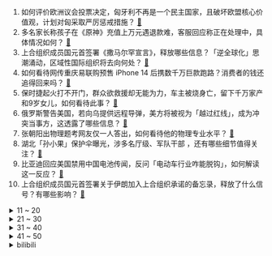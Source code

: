 1. 如何评价欧洲议会投票决定，匈牙利不再是一个民主国家，且破坏欧盟核心价值观，计划对匈采取严厉惩戒措施？ [:link:](https://www.zhihu.com/question/553906910)
2. 多名家长称孩子在《原神》充值上万元遇退款难，客服回应称正在处理中，具体情况如何？ [:link:](https://www.zhihu.com/question/553967503)
3. 上合组织成员国元首签署《撒马尔罕宣言》，释放哪些信息？「逆全球化」思潮涌动，区域性国际组织将去向何处？ [:link:](https://www.zhihu.com/question/553908636)
4. 如何看待网传重庆易联购预售 iPhone 14 后携数千万巨款跑路？消费者的钱还追得回来吗？ [:link:](https://www.zhihu.com/question/553898518)
5. 保时捷起火打不开门，群众欲救援却无能为力，车主被烧身亡，留下千万家产和9岁女儿，如何看待此事？ [:link:](https://www.zhihu.com/question/553827484)
6. 俄罗斯警告美国，若向乌提供远程导弹，美方将被视为「越过红线」，成为冲突当事方，这透露了哪些信息？ [:link:](https://www.zhihu.com/question/553910574)
7. 张朝阳出物理题考网友仅一人答出，如何看待他的物理专业水平？ [:link:](https://www.zhihu.com/question/553791687)
8. 湖北「孙小果」保护伞曝光，涉多名厅级、军队干部 ，还有哪些细节值得关注？ [:link:](https://www.zhihu.com/question/553780904)
9. 比亚迪回应美国禁用中国电池传闻，反问「电动车行业咋能脱钩」，如何解读这一反应？ [:link:](https://www.zhihu.com/question/553885079)
10. 上合组织成员国元首签署关于伊朗加入上合组织承诺的备忘录，释放了什么信号？有哪些影响？ [:link:](https://www.zhihu.com/question/553732230)
<details>
<summary>11 ~ 20</summary>

11. 8 月全国城镇调查失业率为 5.3% ，比上月下降 0.1 个百分点，这个数据说明了什么？ [:link:](https://www.zhihu.com/question/553859924)
12. 为什么学校里打印费用很便宜，一毛到两毛一张，外面的要一块一张？ [:link:](https://www.zhihu.com/question/21125544)
13. 为什么有一种人喜欢剥开自己给别人看，容易交浅言深，事后还后悔？ [:link:](https://www.zhihu.com/question/544977919)
14. 18 岁马琳琳跳出 4A 动作，获得花滑官方认定，你对该运动员有哪些了解？ [:link:](https://www.zhihu.com/question/553726993)
15. 你所在的行业是吃「青春饭」的吗？你怎么看待职场「35 岁天花板」的言论？ [:link:](https://www.zhihu.com/question/551208685)
16. 9 月 16 日重庆市发现 1 例境外输入猴痘病例，目前情况如何？有哪些信息值得关注? [:link:](https://www.zhihu.com/question/553983705)
17. 卢甘斯克总检察长在爆炸中丧生，俄乌局势最新进展如何？有哪些信息值得关注？ [:link:](https://www.zhihu.com/question/553981693)
18. 上海合作组织将吸收多个观察员国，扩容后的上合组织如何定位自身角色？将发挥哪些作用？ [:link:](https://www.zhihu.com/question/553980026)
19. 貂蝉那么美，王允为什么不把她占为己有，而是把她献出使连环计？ [:link:](https://www.zhihu.com/question/365579996)
20. 为什么现在年轻人上下班更倾向于骑电动车？ [:link:](https://www.zhihu.com/question/536866579)
</details>
<details>
<summary>21 ~ 30</summary>

21. 「梅花」于 16 日中午登陆辽宁，沈阳大连等多地将现大暴雨，当地应该如何预防？ [:link:](https://www.zhihu.com/question/553850502)
22. 苹果的 A16 芯片属于什么水平？ [:link:](https://www.zhihu.com/question/547395188)
23. 写作是该坚持个性还是模仿爆款？您能分享好文、好思、好技巧或吐槽那些骗流量写法吗？ [:link:](https://www.zhihu.com/question/548889642)
24. 高中三年充实自己和全力考一个好大学哪个重要? [:link:](https://www.zhihu.com/question/548537331)
25. 《天龙八部》开场时慕容复功夫很厉害，和乔峰差不多，为什么后面越来越不行了？ [:link:](https://www.zhihu.com/question/498479307)
26. 《英雄本色》里小马哥仅仅因为跛了，江湖地位就一落千丈，算是剧情 bug 吗？ [:link:](https://www.zhihu.com/question/367109543)
27. 为什么很多编程语言要把0设置为第一个元素下标索引，而不是直观的1？ [:link:](https://www.zhihu.com/question/553132811)
28. 为什么军人的肌肉会比普通健身爱好者的肌肉要硬? [:link:](https://www.zhihu.com/question/552357330)
29. 长沙电信大楼发生火灾，该楼内有哪些重要设施？可能会对当地网络造成哪些影响？ [:link:](https://www.zhihu.com/question/553954419)
30. 2023 考研大纲有哪些变化， 该如何解读？ [:link:](https://www.zhihu.com/question/553788367)
</details>
<details>
<summary>31 ~ 40</summary>

31. 为什么以前有诸如《康熙王朝》《李卫当官》这些逻辑和台词都颇为严谨的电视剧而现在却很少了？ [:link:](https://www.zhihu.com/question/27122606)
32. 一汽解放「踩急刹」重型货车销量降逾 70%，造成亏损的原因是什么？ [:link:](https://www.zhihu.com/question/553286013)
33. 理想汽车法务部称「已对供应商安徽万安工作人员彭某某启动司法程序维权」，有哪些需要了解的？ [:link:](https://www.zhihu.com/question/553870105)
34. 会有一直持续的友谊吗？ [:link:](https://www.zhihu.com/question/549100172)
35. 高一每晚做作业到1点，正常吗? [:link:](https://www.zhihu.com/question/552647367)
36. 如何评价《一人之下》592（631）话？ [:link:](https://www.zhihu.com/question/553813943)
37. 为什么苹果不从服务器端禁止iPhone发售前激活？ [:link:](https://www.zhihu.com/question/553568695)
38. 只有学习才是唯一的出路吗？ [:link:](https://www.zhihu.com/question/553789368)
39. 扎哈罗娃批「基辅安全条约」称最终将「奴役欧盟」，这其中透露了哪些信息？ [:link:](https://www.zhihu.com/question/553692879)
40. 认真完成了现有工作，却无法加薪，这是不是「无效努力」？ [:link:](https://www.zhihu.com/question/551220783)
</details>
<details>
<summary>41 ~ 50</summary>

41. 考研报名系统填写考生信息功能 9 月 16 日开通，2023 年考研报考有哪些信息需要关注？ [:link:](https://www.zhihu.com/question/553883587)
42. 媒体称澳门健康码遭遇欧美地区网攻多达 300 万次，反映了哪些信息？ [:link:](https://www.zhihu.com/question/553915698)
43. 俄称打击多地乌军部队等目标，乌称击退俄军多次进攻，控制了哈尔科夫州几乎全境，俄乌局势将如何发展？ [:link:](https://www.zhihu.com/question/554016380)
44. 如何看待淘特首坑取消竞价、零广告招租？这一举措将对商家和用户产生哪些影响？ [:link:](https://www.zhihu.com/question/553743801)
45. 移民争端升级，得州州长反击白宫是「一群伪君子」，如何评价美国移民政策，移民之争将给美社会带去哪些影响？ [:link:](https://www.zhihu.com/question/553992450)
46. 预测下《脱口秀大会》第五季最终冠军会是谁呢？ [:link:](https://www.zhihu.com/question/550320152)
47. 张翰新剧《东八区的先生们》评分跌到 2.2 分，该剧口碑差的原因是什么？ [:link:](https://www.zhihu.com/question/552638546)
48. 有没有一种食物，每当你回想起来，都觉得特别好吃的？ [:link:](https://www.zhihu.com/question/545130778)
49. 《赛博朋克 2077 》衍生动画《赛博朋克：边缘行者》 9 月 13 日开播，该动画都有哪些看点？ [:link:](https://www.zhihu.com/question/553318118)
50. 新功能加持下，「新家电」为你开启了怎样的新生活？ [:link:](https://www.zhihu.com/question/553780072)
</details><details>
<summary>bilibili</summary>

</details>